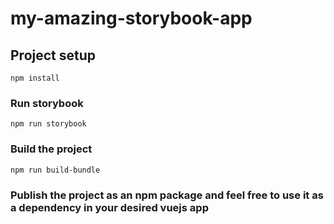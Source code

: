 # my-amazing-storybook-app

## Project setup
```
npm install
```

### Run storybook
```
npm run storybook
```

### Build the project
```
npm run build-bundle
```

### Publish the project as an npm package and feel free to use it as a dependency in your desired vuejs app
